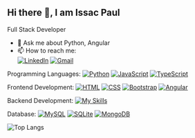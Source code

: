 ## Hi there 👋, I am Issac Paul


Full Stack Developer

- 💬 Ask me about Python, Angular
- 📫 How to reach me:  
  [![LinkedIn](https://skillicons.dev/icons?i=linkedin)](https://www.linkedin.com/in/issac-paul-a85869190/)  [![Gmail](https://skillicons.dev/icons?i=gmail)](mailto:issacpaul45@gmail.com)

Programming Languages:
[![Python](https://skillicons.dev/icons?i=python)](https://www.python.org/)  [![JavaScript](https://skillicons.dev/icons?i=js)](https://developer.mozilla.org/en-US/docs/Web/JavaScript)  [![TypeScript](https://skillicons.dev/icons?i=ts)](https://www.typescriptlang.org/)           

Frontend Development:
[![HTML](https://skillicons.dev/icons?i=html)](https://developer.mozilla.org/en-US/docs/Web/HTML)  [![CSS](https://skillicons.dev/icons?i=css)](https://developer.mozilla.org/en-US/docs/Web/CSS)  [![Bootstrap](https://skillicons.dev/icons?i=bootstrap)](https://getbootstrap.com/)  [![Angular](https://skillicons.dev/icons?i=angular)](https://angular.io/)  

Backend Development:
[![My Skills](https://skillicons.dev/icons?i=django&theme=light)](https://www.djangoproject.com/)    

Database:
[![MySQL](https://skillicons.dev/icons?i=mysql)](https://www.mysql.com/)  [![SQLite](https://skillicons.dev/icons?i=sqlite)](https://www.sqlite.org/)  [![MongoDB](https://skillicons.dev/icons?i=mongodb)](https://www.mongodb.com/)  



![Top Langs](https://github-readme-stats.vercel.app/api/top-langs/?username=issacpaul45&layout=compact)
